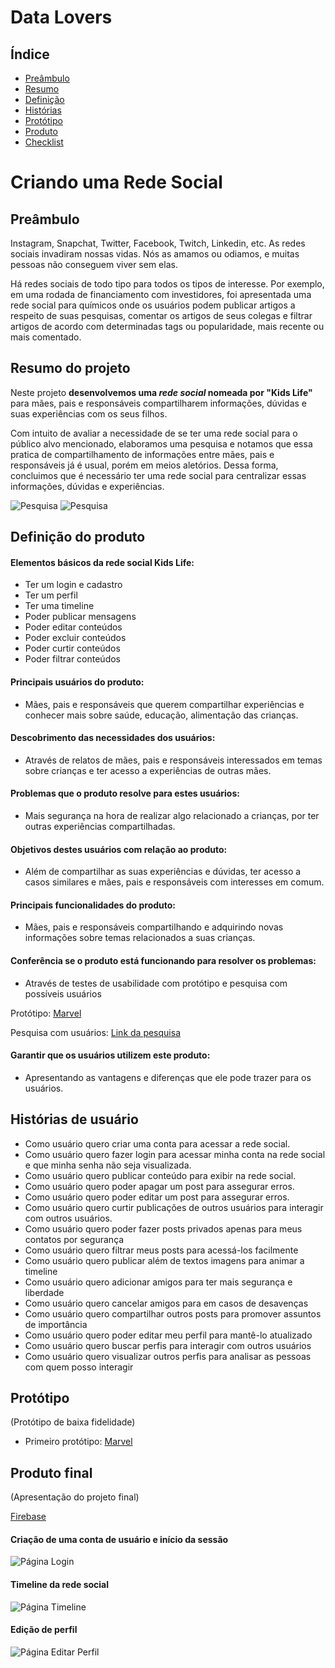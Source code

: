 # Data Lovers

## Índice
* [Preâmbulo](#preâmbulo)
* [Resumo](#resumo-do-projeto)
* [Definição](#definição-do-produto)
* [Histórias](#histórias-de-usuário)
* [Protótipo](#protótipo)
* [Produto](#produto-final)
* [Checklist](#checklist)

# Criando uma Rede Social

## Preâmbulo

Instagram, Snapchat, Twitter, Facebook, Twitch, Linkedin, etc. As redes sociais invadiram nossas vidas. Nós as amamos ou odiamos, e muitas pessoas não conseguem viver sem elas.

Há redes sociais de todo tipo para todos os tipos de interesse. Por exemplo, em uma rodada de financiamento com investidores, foi apresentada uma rede social para químicos onde os usuários podem publicar artigos a respeito de suas pesquisas, comentar os artigos de seus colegas e filtrar artigos de acordo com determinadas tags ou popularidade, mais recente ou mais comentado.

## Resumo do projeto

Neste projeto **desenvolvemos uma _rede social_  nomeada por "Kids Life"** para mães, pais e responsáveis compartilharem informações, dúvidas e suas experiências com os seus filhos.

Com intuito de avaliar a necessidade de se ter uma rede social para o público alvo mencionado, elaboramos uma pesquisa e notamos que essa pratica de compartilhamento de informações entre mães, pais e responsáveis já é usual, porém em meios aletórios. Dessa forma, concluimos que é necessário ter uma rede social para centralizar essas informações, dúvidas e experiências.

![Pesquisa](public/imagem/pesquisa1.jpeg)
![Pesquisa](public/imagem/pesquisa2.jpeg)

## Definição do produto

#### Elementos básicos da rede social Kids Life:
* Ter um login e cadastro
* Ter um perfil
* Ter uma timeline
* Poder publicar mensagens
* Poder editar conteúdos
* Poder excluir conteúdos
* Poder curtir conteúdos
* Poder filtrar conteúdos

#### Principais usuários do produto:
* Mães, pais e responsáveis que querem compartilhar experiências e conhecer mais sobre saúde, educação, alimentação das crianças.

#### Descobrimento das necessidades dos usuários: 
* Através de relatos de mães, pais e responsáveis interessados em temas sobre crianças e ter acesso a experiências de outras mães.

#### Problemas que o produto resolve para estes usuários: 
* Mais segurança na hora de realizar algo 
relacionado a crianças, por ter outras experiências compartilhadas.

#### Objetivos destes usuários com relação ao produto: 
* Além de compartilhar as suas experiências e 
dúvidas, ter acesso a casos similares e mães, pais e responsáveis com interesses em comum.

#### Principais funcionalidades do produto: 
* Mães, pais e responsáveis compartilhando e adquirindo novas informações sobre temas relacionados a suas crianças.

#### Conferência se o produto está funcionando para resolver os problemas: 
* Através de testes de usabilidade com protótipo e pesquisa com possíveis usuários

Protótipo: 
[Marvel](https://marvelapp.com/4h44hce)

Pesquisa com usuários: 
[Link da pesquisa](https://docs.google.com/forms/d/1JEnno5OMQvksqP6-NM_9Lx7e9oSmQNiu8Vb6N_0OM50/edit#responses)

#### Garantir que os usuários utilizem este produto: 
* Apresentando as vantagens e diferenças que ele pode trazer para os usuários.

## Histórias de usuário

- Como usuário quero criar uma conta para acessar a rede social.
- Como usuário quero fazer login para acessar minha conta na rede social e que minha senha não seja visualizada.
- Como usuário quero publicar conteúdo para exibir na rede social.
- Como usuário quero poder apagar um post para assegurar erros.
- Como usuário quero poder editar um post para assegurar erros.
- Como usuário quero curtir publicações de outros usuários para interagir com outros usuários.
- Como usuário quero poder fazer posts privados apenas para meus contatos por segurança
- Como usuário quero filtrar meus posts para acessá-los facilmente
- Como usuário quero publicar além de textos imagens para animar a timeline
- Como usuário quero adicionar amigos para ter mais segurança e liberdade
- Como usuário quero cancelar amigos para em casos de desavenças
- Como usuário quero compartilhar outros posts para promover assuntos  de importância
- Como usuário quero poder editar meu perfil para mantê-lo atualizado
- Como usuário quero buscar perfis para interagir com outros usuários
- Como usuário quero visualizar outros perfis para analisar as pessoas com quem posso interagir

## Protótipo
(Protótipo de baixa fidelidade)

- Primeiro protótipo: [Marvel](https://marvelapp.com/4h44hce)

## Produto final 
(Apresentação do projeto final)

[Firebase](https://rede-social-ffbed.firebaseapp.com/index.html)

#### Criação de uma conta de usuário e início da sessão

![Página Login](public/imagem/login.png)

#### Timeline da rede social

![Página Timeline](public/imagem/timeline.png)

#### Edição de perfil

![Página Editar Perfil](public/imagem/editperfil.jpeg)
